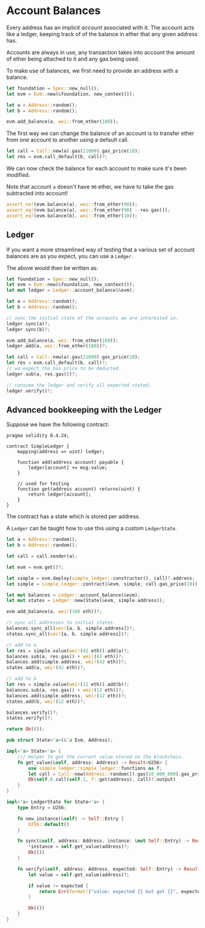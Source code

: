 # Account Balances

Every address has an implicit _account_ associated with it.
The account acts like a ledger, keeping track of of the balance in ether that any given address
has.

Accounts are always in use, any transaction takes into account the amount of ether being attached
to it and any gas being used.

To make use of balances, we first need to provide an address with a balance.

```rust
let foundation = Spec::new_null();
let evm = Evm::new(&foundation, new_context());

let a = Address::random();
let b = Address::random();

evm.add_balance(a, wei::from_ether(100));
```

The first way we can change the balance of an account is to transfer ether from one account to
another using a default call.

```rust
let call = Call::new(a).gas(21000).gas_price(10);
let res = evm.call_default(b, call)?;
```

We can now check the balance for each account to make sure it's been modified.

Note that account `a` doesn't have `90` ether, we have to take the gas subtracted into account!

```rust
assert_ne!(evm.balance(a), wei::from_ether(90));
assert_eq!(evm.balance(a), wei::from_ether(90) - res.gas());
assert_eq!(evm.balance(b), wei::from_ether(10));
```

## Ledger

If you want a more streamlined way of testing that a various set of account balances are as you
expect, you can use a `Ledger`.

The above would then be written as:

```rust
let foundation = Spec::new_null();
let evm = Evm::new(&foundation, new_context());
let mut ledger = Ledger::account_balance(&evm);

let a = Address::random();
let b = Address::random();

// sync the initial state of the accounts we are interested in.
ledger.sync(a)?;
ledger.sync(b)?;

evm.add_balance(a, wei::from_ether(100));
ledger.add(a, wei::from_ether(100))?;

let call = Call::new(a).gas(21000).gas_price(10);
let res = evm.call_default(b, call)?;
// we expect the bas price to be deducted.
ledger.sub(a, res.gas())?;

// consume the ledger and verify all expected stated.
ledger.verify()?;
```

## Advanced bookkeeping with the Ledger

Suppose we have the following contract:

```solidity
pragma solidity 0.4.24;

contract SimpleLedger {
    mapping(address => uint) ledger;

    function add(address account) payable {
        ledger[account] += msg.value;
    }

    // used for testing
    function get(address account) returns(uint) {
        return ledger[account];
    }
}
```

The contract has a state which is stored per address.

A `Ledger` can be taught how to use this using a custom `LedgerState`.

```rust
let a = Address::random();
let b = Address::random();

let call = call.sender(a);

let evm = evm.get()?;

let simple = evm.deploy(simple_ledger::constructor(), call)?.address;
let simple = simple_ledger::contract(&evm, simple, call.gas_price(10));

let mut balances = Ledger::account_balance(&evm);
let mut states = Ledger::new(State(&evm, simple.address));

evm.add_balance(a, wei!(100 eth))?;

// sync all addresses to initial states.
balances.sync_all(vec![a, b, simple.address])?;
states.sync_all(vec![a, b, simple.address])?;

// add to a
let res = simple.value(wei!(42 eth)).add(a)?;
balances.sub(a, res.gas() + wei!(42 eth))?;
balances.add(simple.address, wei!(42 eth))?;
states.add(a, wei!(42 eth))?;

// add to b
let res = simple.value(wei!(12 eth)).add(b)?;
balances.sub(a, res.gas() + wei!(12 eth))?;
balances.add(simple.address, wei!(12 eth))?;
states.add(b, wei!(12 eth))?;

balances.verify()?;
states.verify()?;

return Ok(());

pub struct State<'a>(&'a Evm, Address);

impl<'a> State<'a> {
    /// Helper to get the current value stored on the blockchain.
    fn get_value(&self, address: Address) -> Result<U256> {
        use simple_ledger::simple_ledger::functions as f;
        let call = Call::new(Address::random()).gas(10_000_000).gas_price(0);
        Ok(self.0.call(self.1, f::get(address), call)?.output)
    }
}

impl<'a> LedgerState for State<'a> {
    type Entry = U256;

    fn new_instance(&self) -> Self::Entry {
        U256::default()
    }

    fn sync(&self, address: Address, instance: &mut Self::Entry) -> Result<()> {
        *instance = self.get_value(address)?;
        Ok(())
    }

    fn verify(&self, address: Address, expected: Self::Entry) -> Result<()> {
        let value = self.get_value(address)?;

        if value != expected {
            return Err(format!("value: expected {} but got {}", expected, value).into());
        }

        Ok(())
    }
}
```
